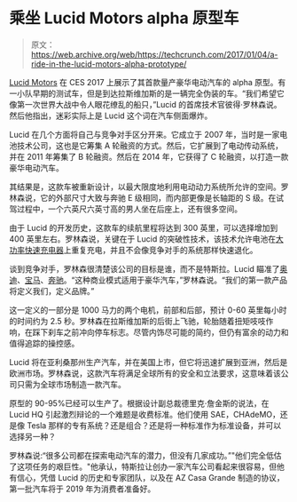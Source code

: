 # 乘坐 Lucid Motors alpha 原型车 

> 原文：<https://web.archive.org/web/https://techcrunch.com/2017/01/04/a-ride-in-the-lucid-motors-alpha-prototype/>

[Lucid Motors](https://web.archive.org/web/20230129095431/https://techcrunch.com/2016/12/14/lucid-motors-unveils-the-air-a-new-luxe-electric-car-with-a-400-mile-range/2/) 在 CES 2017 上展示了其首款量产豪华电动汽车的 alpha 原型。有一小队早期的测试车，但是到达拉斯维加斯的是一辆完全伪装的车。“我们希望它像第一次世界大战中令人眼花缭乱的船只，”Lucid 的首席技术官彼得·罗林森说。然后他指出，迷彩实际上是 Lucid 这个词在汽车侧面爆炸。

Lucid 在几个方面将自己与竞争对手区分开来。它成立于 2007 年，当时是一家电池技术公司，这也是它筹集 A 轮融资的方式。然后，它扩展到了电动传动系统，并在 2011 年筹集了 B 轮融资。然后在 2014 年，它获得了 C 轮融资，以打造一款豪华电动汽车。

其结果是，这款车被重新设计，以最大限度地利用电动动力系统所允许的空间。罗林森说，它的外部尺寸大致与奔驰 E 级相同，而内部更像是长轴距的 S 级。在试驾过程中，一个六英尺六英寸高的男人坐在后座上，还有很多空间。

由于 Lucid 的开发历史，这款车的续航里程将达到 300 英里，可以选择增加到 400 英里左右。罗林森说，关键在于 Lucid 的突破性技术，该技术允许电池在[大功率快速充电器](https://web.archive.org/web/20230129095431/https://techcrunch.com/2016/12/29/how-fast-is-fast-charging/)上重复充电，并且不会像竞争对手的系统那样快速退化。

谈到竞争对手，罗林森很清楚该公司的目标是谁，而不是特斯拉。Lucid 瞄准了[奥迪](https://web.archive.org/web/20230129095431/https://techcrunch.com/2016/08/25/2017-audi-a4-driver-assistance/)、[宝马](https://web.archive.org/web/20230129095431/https://techcrunch.com/2016/12/20/bmw-to-open-a-new-autonomous-driving-development-center-near-munich/)、[奔驰](https://web.archive.org/web/20230129095431/https://techcrunch.com/2016/11/03/2016-mercedes-benz-c350e-soothes-range-anxiety/)。“这种商业模式适用于豪华汽车，”罗林森说。“我们的第一款产品将定义我们，定义品牌。”

这一定义的一部分是 1000 马力的两个电机，前部和后部，预计 0-60 英里每小时的时间约为 2.5 秒。罗林森在拉斯维加斯的后街上飞驰，轮胎随着扭矩吱吱作响，在踩下刹车之前冲向停车标志。尽管内饰尽可能的简约，但仍有富余的动力和值得追踪的操控感。

Lucid 将在亚利桑那州生产汽车，并在美国上市，但它将迅速扩展到亚洲，然后是欧洲市场。罗林森说，这款汽车将满足全球所有的安全和立法要求，这意味着该公司只需为全球市场制造一款汽车。

原型的 90-95%已经可以生产了。根据设计副总裁德里克·詹金斯的说法，在 Lucid HQ 引起激烈辩论的一个难题是收费标准。他们使用 SAE，CHAdeMO，还是像 Tesla 那样的专有系统？还是组合？还是将一种标准作为标准设备，并可以选择另一种？

罗林森说:“很多公司都在探索电动汽车的潜力，但没有几家成功。”"他们完全低估了这项任务的艰巨性。"他承认，特斯拉让创办一家汽车公司看起来很容易，但他有信心，凭借 Lucid 的历史和专家团队，以及在 AZ Casa Grande 制造的协议，第一批汽车将于 2019 年为消费者准备好。